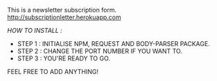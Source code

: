 This is a newsletter subscription form.
http://subscriptionletter.herokuapp.com


*HOW TO INSTALL :*


- STEP 1 : INITIALISE NPM, REQUEST AND BODY-PARSER PACKAGE.
- STEP 2 : CHANGE THE PORT NUMBER IF YOU WANT TO.
- STEP 3 : YOU'RE READY TO GO.


FEEL FREE TO ADD ANYTHING!
